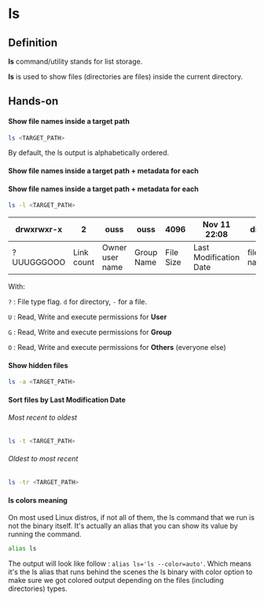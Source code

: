 # ls

## Definition
**ls** command/utility stands for list storage.

**ls** is used to show files (directories are files) inside the current directory.

## Hands-on

#### Show file names inside a target path
```bash
ls <TARGET_PATH>
```
By default, the ls output is alphabetically ordered.  

#### Show file names inside a target path + metadata for each
#### Show file names inside a target path + metadata for each
```bash
ls -l <TARGET_PATH>
```

| drwxrwxr-x | 2          | ouss             | ouss         | 4096      | Nov 11 22:08           | dir1      |
|------------|------------|------------------|--------------|-----------|------------------------|-----------|
| ?UUUGGGOOO | Link count | Owner user name  | Group Name   | File Size | Last Modification Date | file name |

With:

`?` : File type flag. `d` for directory, `-` for a file.

`U` : Read, Write and execute permissions for **User**

`G` : Read, Write and execute permissions for **Group**

`O` : Read, Write and execute permissions for **Others** (everyone else)

#### Show hidden files
```bash
ls -a <TARGET_PATH>
```

#### Sort files by Last Modification Date

###### Most recent to oldest
```bash
ls -t <TARGET_PATH>
```

###### Oldest to most recent
```bash
ls -tr <TARGET_PATH>
```

#### ls colors meaning
On most used Linux distros, if not all of them, the ls command that we run is not the binary itself.
It's actually an alias that you can show its value by running the command.   
```bash
alias ls
```
The output will look like follow : `alias ls='ls --color=auto'`.
Which means
it's the ls alias
that runs behind the scenes the ls binary with color option to make sure we got colored output depending on the files
(including directories) types.